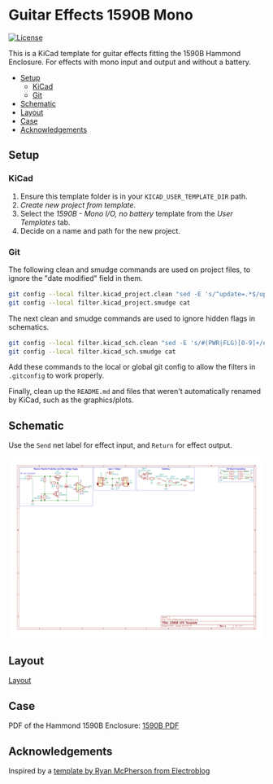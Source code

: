 # Guitar Effects 1590B Mono

[![License](https://img.shields.io/github/license/CostasAK/gfx-1590b-mono)](https://github.com/CostasAK/gfx-1590b-mono/blob/master/LICENSE)
<!--[![Watchers](https://img.shields.io/github/watchers/costasak/gfx-1590b-mono)](https://github.com/CostasAK/gfx-1590b-mono)
[![Stars](https://img.shields.io/github/stars/costasak/gfx-1590b-mono)](https://github.com/CostasAK/gfx-1590b-mono)
[![Forks](https://img.shields.io/github/forks/costasak/gfx-1590b-mono)](https://github.com/CostasAK/gfx-1590b-mono)-->

This is a KiCad template for guitar effects fitting the 1590B Hammond Enclosure. For effects with mono input and output and without a battery.

- [Setup](#setup)
  - [KiCad](#kicad)
  - [Git](#git)
- [Schematic](#schematic)
- [Layout](#layout)
- [Case](#case)
- [Acknowledgements](#acknowledgements)

## Setup

### KiCad

1. Ensure this template folder is in your `KICAD_USER_TEMPLATE_DIR` path.
2. _Create new project from template_.
3. Select the _1590B - Mono I/O, no battery_ template from the _User Templates_ tab.
4. Decide on a name and path for the new project.

### Git

The following clean and smudge commands are used on project files, to ignore the "date modified" field in them.

```bash
git config --local filter.kicad_project.clean "sed -E 's/^update=.*$/update=Date/'"
git config --local filter.kicad_project.smudge cat
```

The next clean and smudge commands are used to ignore hidden flags in schematics.

```bash
git config --local filter.kicad_sch.clean "sed -E 's/#(PWR|FLG)[0-9]+/#\1?/'"
git config --local filter.kicad_sch.smudge cat
```

Add these commands to the local or global git config to allow the filters in `.gitconfig` to work properly.

Finally, clean up the `README.md` and files that weren't automatically renamed by KiCad, such as the graphics/plots.

## Schematic

Use the `Send` net label for effect input, and `Return` for effect output.

![schematic](./sch_plot/GFX_1590B_Mono_NoBattery.svg)

## Layout

[Layout](./pcb_plot/GFX_1590B_Mono_NoBattery.pdf)

## Case

PDF of the Hammond 1590B Enclosure: [1590B PDF](http://www.hammondmfg.com/pdf/1590B.pdf)

## Acknowledgements

Inspired by a [template by Ryan McPherson from Electroblog](http://www.caravanelectroworks.com/?p=418)
